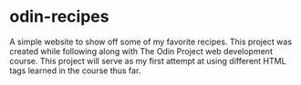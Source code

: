 # odin-recipes
A simple website to show off some of my favorite recipes. This project was created while following along with The Odin Project web development course.
This project will serve as my first attempt at using different HTML tags learned in the course thus far.